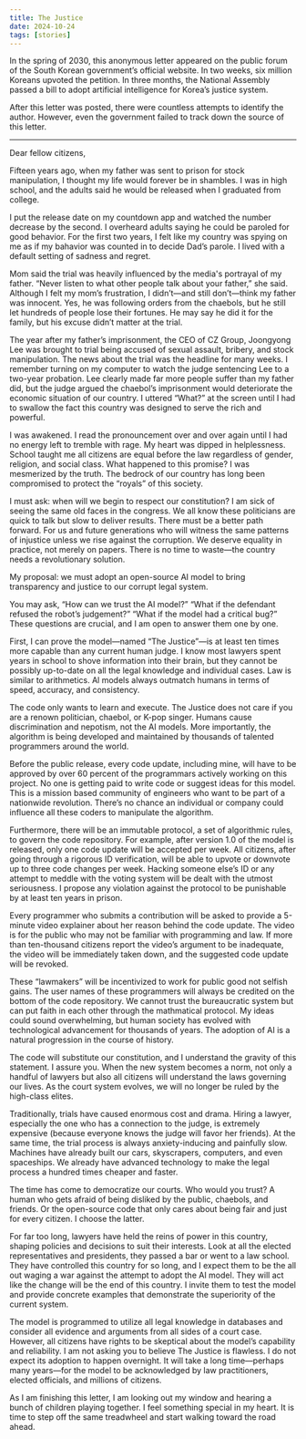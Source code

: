 ```yaml
---
title: The Justice
date: 2024-10-24
tags: [stories]
---
```


In the spring of 2030, this anonymous letter appeared on the public forum of the South Korean government’s official website. In two weeks, six million Koreans upvoted the petition. In three months, the National Assembly passed a bill to adopt artificial intelligence for Korea’s justice system.

After this letter was posted, there were countless attempts to identify the author. However, even the government failed to track down the source of this letter.

---
 
Dear fellow citizens,

Fifteen years ago, when my father was sent to prison for stock manipulation, I thought my life would forever be in shambles. I was in high school, and the adults said he would be released when I graduated from college.

I put the release date on my countdown app and watched the number decrease by the second. I overheard adults saying he could be paroled for good behavior. For the first two years, I felt like my country was spying on me as if my bahavior was counted in to decide Dad’s parole. I lived with a default setting of sadness and regret.

Mom said the trial was heavily influenced by the media's portrayal of my father. “Never listen to what other people talk about your father,” she said. Although I felt my mom’s frustration, I didn’t—and still don’t—think my father was innocent. Yes, he was following orders from the chaebols, but he still let hundreds of people lose their fortunes. He may say he did it for the family, but his excuse didn’t matter at the trial.

The year after my father’s imprisonment, the CEO of CZ Group, Joongyong Lee was brought to trial being accused of sexual assault, bribery, and stock manipulation. The news about the trial was the headline for many weeks. I remember turning on my computer to watch the judge sentencing Lee to a two-year probation. Lee clearly made far more people suffer than my father did, but the judge argued the chaebol’s imprisonment would deteriorate the economic situation of our country. I uttered “What?” at the screen until I had to swallow the fact this country was designed to serve the rich and powerful. 

I was awakened. I read the pronouncement over and over again until I had no energy left to tremble with rage. My heart was dipped in helplessness. School taught me all citizens are equal before the law regardless of gender, religion, and social class. What happened to this promise? I was mesmerized by the truth. The bedrock of our country has long been compromised to protect the “royals” of this society.

I must ask: when will we begin to respect our constitution? I am sick of seeing the same old faces in the congress. We all know these politicians are quick to talk but slow to deliver results. There must be a better path forward. For us and future generations who will witness the same patterns of injustice unless we rise against the corruption. We deserve equality in practice, not merely on papers. There is no time to waste—the country needs a revolutionary solution.

My proposal: we must adopt an open-source AI model to bring transparency and justice to our corrupt legal system. 

You may ask, “How can we trust the AI model?” “What if the defendant refused the robot’s judgement?” “What if the model had a critical bug?” These questions are crucial, and I am open to answer them one by one.

First, I can prove the model—named “The Justice”—is at least ten times more capable than any current human judge. I know most lawyers spent years in school to shove information into their brain, but they cannot be possibly up-to-date on all the legal knowledge and individual cases. Law is similar to arithmetics. Al models always outmatch humans in terms of speed, accuracy, and consistency. 

The code only wants to learn and execute. The Justice does not care if you are a renown politician, chaebol, or K-pop singer. Humans cause discrimination and nepotism, not the AI models. More importantly, the algorithm is being developed and maintained by thousands of talented programmers around the world.

Before the public release, every code update, including mine, will have to be approved by over 60 percent of the programmars actively working on this project. No one is getting paid to write code or suggest ideas for this model. This is a mission based community of engineers who want to be part of a nationwide revolution. There’s no chance an individual or company could influence all these coders to manipulate the algorithm.

Furthermore, there will be an immutable protocol, a set of algorithmic rules, to govern the code repository. For example, after version 1.0 of the model is released, only one code update will be accepted per week. All citizens, after going through a rigorous ID verification, will be able to upvote or downvote up to three code changes per week. Hacking someone else’s ID or any attempt to meddle with the voting system will be dealt with the utmost seriousness. I propose any violation against the protocol to be punishable by at least ten years in prison.

Every programmer who submits a contribution will be asked to provide a 5-minute video explainer about her reason behind the code update. The video is for the public who may not be familiar with programming and law. If more than ten-thousand citizens report the video’s argument to be inadequate, the video will be immediately taken down, and the suggested code update will be revoked.

These “lawmakers” will be incentivized to work for public good not selfish gains. The user names of these programmers will always be credited on the bottom of the code repository. We cannot trust the bureaucratic system but can put faith in each other through the mathmatical protocol. My ideas could sound overwhelming, but human society has evolved with technological advancement for thousands of years. The adoption of AI is a natural progression in the course of history.

The code will substitute our constitution, and I understand the gravity of this statement. I assure you. When the new system becomes a norm, not only a handful of lawyers but also all citizens will understand the laws governing our lives. As the court system evolves, we will no longer be ruled by the high-class elites.

Traditionally, trials have caused enormous cost and drama. Hiring a lawyer, especially the one who has a connection to the judge, is extremely expensive (because everyone knows the judge will favor her friends). At the same time, the trial process is always anxiety-inducing and painfully slow. Machines have already built our cars, skyscrapers, computers, and even spaceships. We already have advanced technology to make the legal process a hundred times cheaper and faster.  

The time has come to democratize our courts. Who would you trust? A human who gets afraid of being disliked by the public, chaebols, and friends. Or the open-source code that only cares about being fair and just for every citizen. I choose the latter.

For far too long, lawyers have held the reins of power in this country, shaping policies and decisions to suit their interests. Look at all the elected representatives and presidents, they passed a bar or went to a law school. They have controlled this country for so long, and I expect them to be the all out waging a war against the attempt to adopt the AI model. They will act like the change will be the end of this country. I invite them to test the model and provide concrete examples that demonstrate the superiority of the current system.

The model is programmed to utilize all legal knowledge in databases and consider all evidence and arguments from all sides of a court case. However, all citizens have rights to be skeptical about the model’s capability and reliability. I am not asking you to believe The Justice is flawless. I do not expect its adoption to happen overnight. It will take a long time—perhaps many years—for the model to be acknowledged by law practitioners, elected officials, and millions of citizens.

As I am finishing this letter, I am looking out my window and hearing a bunch of children playing together. I feel something special in my heart. It is time to step off the same treadwheel and start walking toward the road ahead.
